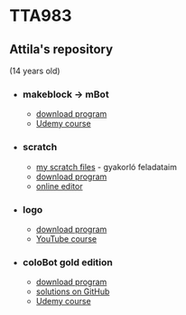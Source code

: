 # TTA983
## Attila's repository

(14 years old)


- ### makeblock -> mBot

    - [download program](https://mblock.makeblock.com/en-us/download/)
    - [Udemy course](https://www.udemy.com/course/arduino-robotics-with-the-mbot/learn/lecture/6532024?start=0#overview)

- ### scratch

    - [my scratch files](https://github.com/egydGIT/TTA983/tree/origin/src/main/java) - gyakorló feladataim
    - [download program](https://scratch.mit.edu/download)
    - [online editor](https://scratch.mit.edu/projects/editor/?tutorial=getStarted)

- ### logo

    - [download program](https://imagine-logo.software.informer.com/2.0/)
    - [YouTube course](https://www.youtube.com/watch?v=PRUmUUdjlvI&list=PLbhBpzlF0uC25JHuP-FNub74XzrypzHTa)

- ### coloBot gold edition

    - [download program](https://colobot.info/colobot-gold-edition/)
    - [solutions on GitHub](https://github.com/colobot)
    - [Udemy course](https://www.udemy.com/course/draft/1499924/learn/lecture/9017390#overview)
